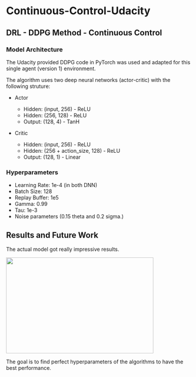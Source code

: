 # Continuous-Control-Udacity

## DRL - DDPG Method - Continuous Control

### Model Architecture
The Udacity provided DDPG code in PyTorch was used and adapted for this single agent (version 1) environment.

The algorithm uses two deep neural networks (actor-critic) with the following struture:
- Actor    
    - Hidden: (input, 256)  - ReLU
    - Hidden: (256, 128)    - ReLU
    - Output: (128, 4)      - TanH

- Critic
    - Hidden: (input, 256)              - ReLU
    - Hidden: (256 + action_size, 128)  - ReLU
    - Output: (128, 1)                  - Linear


### Hyperparameters
- Learning Rate: 1e-4 (in both DNN)
- Batch Size: 128
- Replay Buffer: 1e5
- Gamma: 0.99
- Tau: 1e-3
- Noise parameters (0.15 theta and 0.2 sigma.)


## Results and Future Work
The actual model got really impressive results.


<img src="result.png" width="400" height="260" />


The goal is to find perfect hyperparameters of the algorithms to have the best performance.
